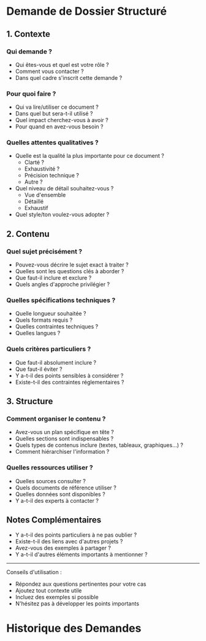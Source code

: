 # Demande de Dossier Structuré

## 1. Contexte

### Qui demande ?
- Qui êtes-vous et quel est votre rôle ?
- Comment vous contacter ?
- Dans quel cadre s'inscrit cette demande ?

### Pour quoi faire ?
- Qui va lire/utiliser ce document ? 
- Dans quel but sera-t-il utilisé ?
- Quel impact cherchez-vous à avoir ?
- Pour quand en avez-vous besoin ?

### Quelles attentes qualitatives ?
- Quelle est la qualité la plus importante pour ce document ?
  * Clarté ?
  * Exhaustivité ? 
  * Précision technique ?
  * Autre ?
- Quel niveau de détail souhaitez-vous ?
  * Vue d'ensemble
  * Détaillé
  * Exhaustif
- Quel style/ton voulez-vous adopter ?

## 2. Contenu

### Quel sujet précisément ?
- Pouvez-vous décrire le sujet exact à traiter ?
- Quelles sont les questions clés à aborder ?
- Que faut-il inclure et exclure ?
- Quels angles d'approche privilégier ?

### Quelles spécifications techniques ?
- Quelle longueur souhaitée ?
- Quels formats requis ?
- Quelles contraintes techniques ?
- Quelles langues ?

### Quels critères particuliers ?
- Que faut-il absolument inclure ?
- Que faut-il éviter ?
- Y a-t-il des points sensibles à considérer ?
- Existe-t-il des contraintes réglementaires ?

## 3. Structure

### Comment organiser le contenu ?
- Avez-vous un plan spécifique en tête ?
- Quelles sections sont indispensables ?
- Quels types de contenus inclure (textes, tableaux, graphiques...) ?
- Comment hiérarchiser l'information ?

### Quelles ressources utiliser ?
- Quelles sources consulter ?
- Quels documents de référence utiliser ?
- Quelles données sont disponibles ?
- Y a-t-il des experts à contacter ?

## Notes Complémentaires
- Y a-t-il des points particuliers à ne pas oublier ?
- Existe-t-il des liens avec d'autres projets ?
- Avez-vous des exemples à partager ?
- Y a-t-il d'autres éléments importants à mentionner ?

---
Conseils d'utilisation :
- Répondez aux questions pertinentes pour votre cas
- Ajoutez tout contexte utile
- Incluez des exemples si possible
- N'hésitez pas à développer les points importants

# Historique des Demandes
